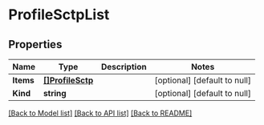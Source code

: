# ProfileSctpList

## Properties
Name | Type | Description | Notes
------------ | ------------- | ------------- | -------------
**Items** | [**[]ProfileSctp**](profile_sctp.md) |  | [optional] [default to null]
**Kind** | **string** |  | [optional] [default to null]

[[Back to Model list]](../README.md#documentation-for-models) [[Back to API list]](../README.md#documentation-for-api-endpoints) [[Back to README]](../README.md)


